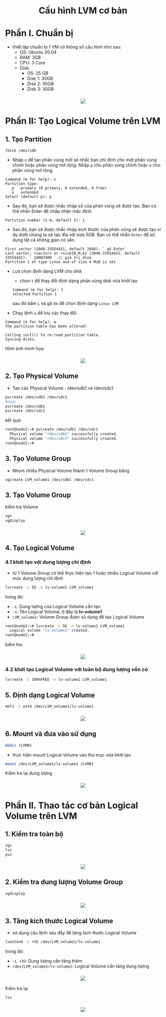 <h1 align="center">Cấu hình LVM cơ bản</h1>

# Phần I. Chuẩn bị
- thiết lập chuẩn bị 1 VM có thông số cấu hình như sau:
  - OS: Ubuntu 20.04
  - RAM: 3GB
  - CPU: 3 Core
  - Disk: 
    - OS: 25 GB
    - Disk 1: 30GB
    - Disk 2: 30GB
    - Disk 3: 30GB

 
<h3 align="center"><img src="../../03-Images/document/58.png"></h3>

# Phần II: Tạo Logical Volume trên LVM

## 1. Tạo Partition

```
fdisk /dev/sdb
```

- Nhập `n` để tạo phân vùng mới sẽ nhắc bạn chỉ định cho một phân vùng chính hoặc phân vùng mở rộng. Nhập `p` cho phân vùng chính hoặc `e` cho phân vùng mở rộng.

```
Command (m for help): n
Partition type:
   p   primary (0 primary, 0 extended, 4 free)
   e   extended
Select (default p): p
```
- Sau đó, bạn sẽ được nhắc nhập số của phân vùng sẽ được tạo. Bạn có thể nhấn Enter để chấp nhận mặc định.
```
Partition number (1-4, default 1): 1
```

- Sau đó, bạn sẽ được nhắc nhập kích thước của phân vùng sẽ được tạo ví dụ dưới chúng ta sẽ tạo đĩa với size 5GB. Bạn có thể nhấn `Enter` để sử dụng tất cả không gian có sẵn.

```
First sector (2048-33554431, default 2048): ` gõ Enter`
Last sector, +sectors or +size{K,M,G} (2048-33554431, default 33554431): ` 10002400 ` // giá trị disk 
Partition 1 of type Linux and of size 4 MiB is set
```
- Lựa chọn định dạng LVM cho disk
  - chọn `t` để thay đổi định dạng phân vùng disk vừa khởi tạo

  ```
  Command (m for help): t
  selected Partition 1
  ```
  sau đó bấm `L` và gõ `8e` để chọn định dạng `Linux LVM`

- Chạy lệnh  `w` để lưu các thay đổi.
```
Command (m for help): w
The partition table has been altered!

Calling ioctl() to re-read partition table.
Syncing disks.
```

Hình ảnh minh họa:

<h3 align="center"><img src="../../03-Images/document/flisk.png"></h3>

## 2. Tạo Physical Volume

- Tạo các Physical Volume : /dev/sdb1 và /dev/sdc1
```sh 
pvcreate /dev/sdb1 /dev/sdc1
#hoặc
pvcreate /dev/sdb1
pvcreate /dev/sdc1
```

kết quả: 
```sh
root@node2:~# pvcreate /dev/sdb1 /dev/sdc1
  Physical volume "/dev/sdb1" successfully created.
  Physical volume "/dev/sdc1" successfully created.
root@node2:~#
```

## 3. Tạo  Volume Group

- Nhóm nhiều Physical Volume thành 1 Volume Group bằng

```sh
vgcreate LVM_volume1 /dev/sdb1 /dev/sdc1
```

## 3. Tạo  Volume Group
kiểm tra Volume 
```sh
vgs
vgdisplay
```
<h3 align="center"><img src="../../03-Images/document/59.png"></h3>

## 4. Tạo Logical Volume
### 4.1 khởi tạo với dung lượng chỉ định
- từ 1 Volume Group có thể thực hiện tạo 1 hoặc nhiều Logical Volume với mức dung lượng chỉ định
```sh
lvcreate -L 5G -n lv-volume1 LVM_volume1
```
trong đó: 
  - `-L`: Dung lượng của Logical Volume cần tạo
  - `-n`: Tên Logical Volume, ở đây là **lv-volume1**
  - `LVM_volume1`: Volume Group được sử dụng để tạo Logical Volume

```sh
root@node2:~# lvcreate -L 5G -n lv-volume1 LVM_volume1
  Logical volume "lv-volume1" created.
root@node2:~#
```
kiểm tra:
<h3 align="center"><img src="../../03-Images/document/60.png"></h3>

### 4.2 khởi tạo Logical Volume với toàn bộ dung lượng vốn có

```sh
lvcreate -l 100%FREE -n lv-volume1 LVM_volume1
```

## 5. Định dạng Logical Volume
```sh
mkfs -t ext4 /dev/LVM_volume1/lv-volume1
```
<h3 align="center"><img src="../../03-Images/document/61.png"></h3>


## 6. Mount và đưa vào sử dụng

```sh
mkdir /LVM01
```

- thực hiện mount Logical Volume vào thư mục vừa khởi tạo
```sh
mount /dev/LVM_volume1/lv-volume1 /LVM01
```

Kiểm tra lại dung lượng
<h3 align="center"><img src="../../03-Images/document/62.png"></h3>



# Phần II. Thao tác cơ bản Logical Volume trên LVM
## 1. Kiểm tra toàn bộ
```sh
vgs
lvs
pvs
```

<h3 align="center"><img src="../../03-Images/document/63.png"></h3>

## 2. Kiểm tra dung lượng Volume Group
```sh
vgdisplay
```
<h3 align="center"><img src="../../03-Images/document/64.png"></h3>

## 3. Tăng kích thước Logical Volume

- sử dụng câu lệnh sau đầy để tăng kịch thước Logical Volume

```sh
lvextend -L +3G /dev/LVM_volume1/lv-volume1
```
trong đó:
  - `-L +3G`: Dung lượng cần tăng thêm
  - `/dev/LVM_volume1/lv-volume1`: Logical Volume cần tăng dung lượng

<h3 align="center"><img src="../../03-Images/document/65.png"></h3>

Kiểm tra lại
```sh
lvs
```
<h3 align="center"><img src="../../03-Images/document/66.png"></h3>

> 